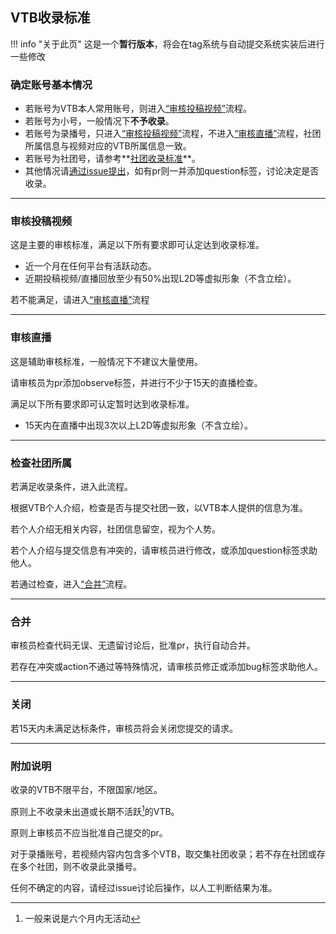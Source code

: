 ## VTB收录标准

!!! info "关于此页"
    这是一个**暂行版本**，将会在tag系统与自动提交系统实装后进行一些修改

### 确定账号基本情况

- 若账号为VTB本人常用账号，则进入[“审核投稿视频”](#_2)流程。
- 若账号为小号，一般情况下**不予收录**。
- 若账号为录播号，只进入[“审核投稿视频”](#_2)流程，不进入[“审核直播”](#_3)流程，社团所属信息与视频对应的VTB所属信息一致。
- 若账号为社团号，请参考**[社团收录标准](https://docs.vtbs.top/basic/add-group/)**。
- 其他情况请[通过issue提出](https://github.com/dd-center/vdb/issues/new)，如有pr则一并添加question标签，讨论决定是否收录。

---

### 审核投稿视频

这是主要的审核标准，满足以下所有要求即可认定达到收录标准。

- 近一个月在任何平台有活跃动态。
- 近期投稿视频/直播回放至少有50%出现L2D等虚拟形象（不含立绘）。

若不能满足，请进入[“审核直播”](#_3)流程

---

### 审核直播

这是辅助审核标准，一般情况下不建议大量使用。

请审核员为pr添加observe标签，并进行不少于15天的直播检查。

满足以下所有要求即可认定暂时达到收录标准。

- 15天内在直播中出现3次以上L2D等虚拟形象（不含立绘）。

---

### 检查社团所属

若满足收录条件，进入此流程。

根据VTB个人介绍，检查是否与提交社团一致，以VTB本人提供的信息为准。

若个人介绍无相关内容，社团信息留空，视为个人势。

若个人介绍与提交信息有冲突的，请审核员进行修改，或添加question标签求助他人。

若通过检查，进入[“合并”](#_5)流程。

---

### 合并

审核员检查代码无误、无遗留讨论后，批准pr，执行自动合并。

若存在冲突或action不通过等特殊情况，请审核员修正或添加bug标签求助他人。

---

### 关闭

若15天内未满足达标条件，审核员将会关闭您提交的请求。

---

### 附加说明

收录的VTB不限平台，不限国家/地区。

原则上不收录未出道或长期不活跃[^1]的VTB。
[^1]: 一般来说是六个月内无活动

原则上审核员不应当批准自己提交的pr。

对于录播账号，若视频内容内包含多个VTB，取交集社团收录；若不存在社团或存在多个社团，则不收录此录播号。

任何不确定的内容，请经过issue讨论后操作，以人工判断结果为准。
